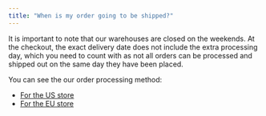 ```yaml
---
title: "When is my order going to be shipped?"
---
```


It is important to note that our warehouses are closed on the weekends.
At the checkout, the exact delivery date does not include the extra processing day, which you need to count with as not all orders can be processed and shipped out on the same day they have been placed.

You can see the our order processing method:

* [For the US store](https://store.arduino.cc/usa/shipping-policy)
* [For the EU store](https://store.arduino.cc/shipping-policy)
